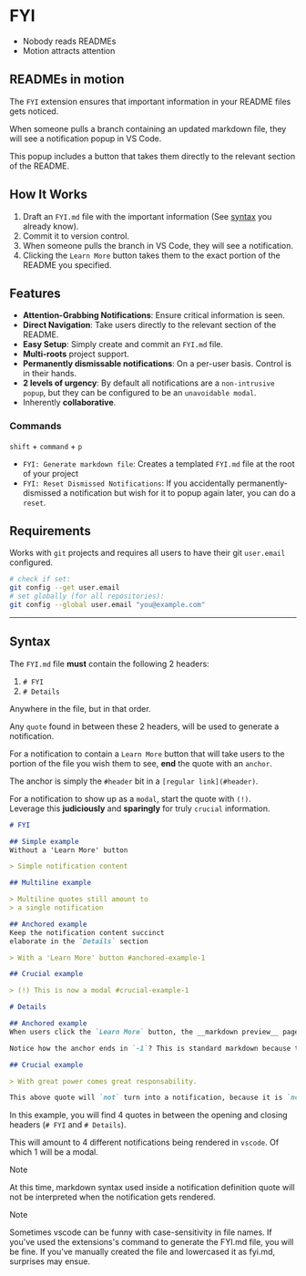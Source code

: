 # FYI

+ Nobody reads READMEs
+ Motion attracts attention

## READMEs in motion

The `FYI` extension ensures that important information in your README files gets noticed.

When someone pulls a branch containing an updated markdown file, they will see a notification popup in VS Code.

This popup includes a button that takes them directly to the relevant section of the README.

## How It Works

1. Draft an `FYI.md` file with the important information (See [syntax](#syntax) you already know).
2. Commit it to version control.
3. When someone pulls the branch in VS Code, they will see a notification.
4. Clicking the `Learn More` button takes them to the exact portion of the README you specified.

## Features

+ **Attention-Grabbing Notifications**: Ensure critical information is seen.
+ **Direct Navigation**: Take users directly to the relevant section of the README.
+ **Easy Setup**: Simply create and commit an `FYI.md` file.
+ **Multi-roots** project support.
+ **Permanently dismissable notifications**: On a per-user basis. Control is in their hands.
+ **2 levels of urgency**: By default all notifications are a `non-intrusive popup`, but they can be configured to be an `unavoidable modal`.
+ Inherently **collaborative**.

### Commands
`shift` + `command` + `p`
+ `FYI: Generate markdown file`: Creates a templated `FYI.md` file at the root of your project
+ `FYI: Reset Dismissed Notifications`: If you accidentally permanently-dismissed a notification but wish for it to popup again later, you can do a `reset`.

## Requirements

Works with `git` projects and requires all users to have their git `user.email` configured.

```sh
# check if set:
git config --get user.email
# set globally (for all repositories):
git config --global user.email "you@example.com"
```

---

## Syntax

The `FYI.md` file **must** contain the following 2 headers:
1. `# FYI`
2. `# Details`

Anywhere in the file, but in that order.

Any `quote` found in between these 2 headers, will be used to generate a notification.

For a notification to contain a `Learn More` button that will take users to the portion of the file you wish them to see, **end** the quote with an `anchor`.

The anchor is simply the `#header` bit in a `[regular link](#header)`.

For a notification to show up as a `modal`, start the quote with `(!)`.  
Leverage this __judiciously__ and __sparingly__ for truly `crucial` information.

```markdown
# FYI

## Simple example
Without a 'Learn More' button

> Simple notification content

## Multiline example

> Multiline quotes still amount to
> a single notification

## Anchored example
Keep the notification content succinct  
elaborate in the `Details` section

> With a 'Learn More' button #anchored-example-1

## Crucial example

> (!) This is now a modal #crucial-example-1

# Details

## Anchored example
When users click the `Learn More` button, the __markdown preview__ page will open and take them right here.

Notice how the anchor ends in `-1`? This is standard markdown because this file contains 2 identical headers `## Anchored example`.

## Crucial example

> With great power comes great responsability.

This above quote will `not` turn into a notification, because it is `not` positioned between the `# FYI` and `# Details` headers.
```

In this example, you will find 4 quotes in between the opening and closing headers (`# FYI` and `# Details`).

This will amount to 4 different notifications being rendered in `vscode`. Of which 1 will be a modal.

> [!NOTE]
> At this time, markdown syntax used inside a notification definition quote
> will not be interpreted when the notification gets rendered.

> [!NOTE]
> Sometimes vscode can be funny with case-sensitivity in file names.
> If you've used the extensions's command to generate the FYI.md file, you will be fine.
> If you've manually created the file and lowercased it as fyi.md, surprises may ensue.
